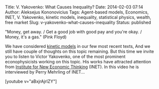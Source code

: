 Title: V. Yakovenko: What Causes Inequality?
Date: 2014-02-03 07:14
Author: Aleksejus Kononovicius
Tags: Agent-based models, Economics, INET, V. Yakovenko, kinetic models, inequality, statistical physics, wealth, free market
Slug: v-yakovenko-what-causes-inequality
Status: published

"Money, get away. / Get a good job with
good pay and you're okay. / Money, it's a gas." (Pink Floyd)

We have considered [kinetic
models](/tag/kinetic-models/) in our few most
recent texts, And we still have couple of thoughts on this topic
remaining. But this time we invite you to listen to Victor Yakovenko,
one of the most prominent econophysicists working on this topic. His
works have attracted attention from [Institute for New Economic
Thinking](https://ineteconomics.org/) (INET). In this video he is
interviewed by Perry Mehrling of INET...

[youtube v="aBxjrAjrIZY"]
